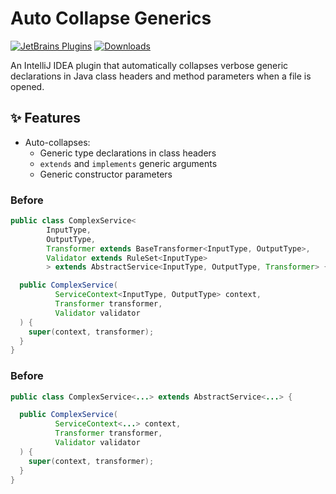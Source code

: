 # Auto Collapse Generics

[![JetBrains Plugins](https://img.shields.io/jetbrains/plugin/v/org.macrobit.auto-collapse-generics.svg)](https://plugins.jetbrains.com/plugin/auto-collapse-generics)
[![Downloads](https://img.shields.io/jetbrains/plugin/d/org.macrobit.auto-collapse-generics.svg)](https://plugins.jetbrains.com/plugin/auto-collapse-generics)

An IntelliJ IDEA plugin that automatically collapses verbose generic declarations in Java class headers and method parameters when a file is opened.

## ✨ Features

- Auto-collapses:
  - Generic type declarations in class headers
  - `extends` and `implements` generic arguments
  - Generic constructor parameters

### Before

```java
public class ComplexService<
        InputType,
        OutputType,
        Transformer extends BaseTransformer<InputType, OutputType>,
        Validator extends RuleSet<InputType>
        > extends AbstractService<InputType, OutputType, Transformer> {

  public ComplexService(
          ServiceContext<InputType, OutputType> context,
          Transformer transformer,
          Validator validator
  ) {
    super(context, transformer);
  }
}
```

### Before

```java
public class ComplexService<...> extends AbstractService<...> {

  public ComplexService(
          ServiceContext<...> context,
          Transformer transformer,
          Validator validator
  ) {
    super(context, transformer);
  }
}
```
